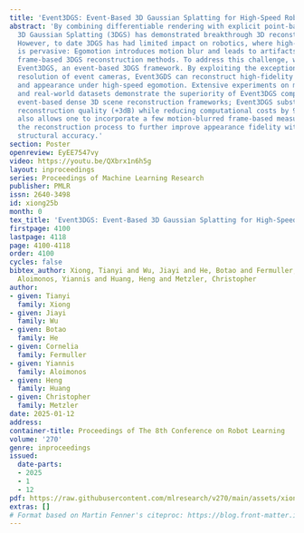 ```yaml
---
title: 'Event3DGS: Event-Based 3D Gaussian Splatting for High-Speed Robot Egomotion'
abstract: 'By combining differentiable rendering with explicit point-based scene representations,
  3D Gaussian Splatting (3DGS) has demonstrated breakthrough 3D reconstruction capabilities.
  However, to date 3DGS has had limited impact on robotics, where high-speed egomotion
  is pervasive: Egomotion introduces motion blur and leads to artifacts in existing
  frame-based 3DGS reconstruction methods. To address this challenge, we introduce
  Event3DGS, an event-based 3DGS framework. By exploiting the exceptional temporal
  resolution of event cameras, Event3GDS can reconstruct high-fidelity 3D structure
  and appearance under high-speed egomotion. Extensive experiments on multiple synthetic
  and real-world datasets demonstrate the superiority of Event3DGS compared with existing
  event-based dense 3D scene reconstruction frameworks; Event3DGS substantially improves
  reconstruction quality (+3dB) while reducing computational costs by 95%. Our framework
  also allows one to incorporate a few motion-blurred frame-based measurements into
  the reconstruction process to further improve appearance fidelity without loss of
  structural accuracy.'
section: Poster
openreview: EyEE7547vy
video: https://youtu.be/QXbrx1n6h5g
layout: inproceedings
series: Proceedings of Machine Learning Research
publisher: PMLR
issn: 2640-3498
id: xiong25b
month: 0
tex_title: 'Event3DGS: Event-Based 3D Gaussian Splatting for High-Speed Robot Egomotion'
firstpage: 4100
lastpage: 4118
page: 4100-4118
order: 4100
cycles: false
bibtex_author: Xiong, Tianyi and Wu, Jiayi and He, Botao and Fermuller, Cornelia and
  Aloimonos, Yiannis and Huang, Heng and Metzler, Christopher
author:
- given: Tianyi
  family: Xiong
- given: Jiayi
  family: Wu
- given: Botao
  family: He
- given: Cornelia
  family: Fermuller
- given: Yiannis
  family: Aloimonos
- given: Heng
  family: Huang
- given: Christopher
  family: Metzler
date: 2025-01-12
address:
container-title: Proceedings of The 8th Conference on Robot Learning
volume: '270'
genre: inproceedings
issued:
  date-parts:
  - 2025
  - 1
  - 12
pdf: https://raw.githubusercontent.com/mlresearch/v270/main/assets/xiong25b/xiong25b.pdf
extras: []
# Format based on Martin Fenner's citeproc: https://blog.front-matter.io/posts/citeproc-yaml-for-bibliographies/
---
```

